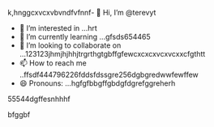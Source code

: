 k,hnggcxvcxvbvndfvfnnf- 👋 Hi, I’m @terevyt
- 👀 I’m interested in ...hrt
- 🌱 I’m currently learning ...gfsds654465
- 💞️ I’m looking to collaborate on ...123123jhmjhjhhjtrgrthgtgbffgfewcxcxcxvcxvcxxcfgthtt
- 📫 How to reach me ..ffsdf444796226fddsfdssgre256dgbgredwwfewffew
- 😄 Pronouns: ...hgfgfbbgffgbdgfdgrefggreherh
<!---4565werasdf4458dfg6262dsfgrerertjmhhsvf
terevyt/terevyt is a ✨ special ✨ repository because its `README.md` (this f63ile) appears on your GitHub p58rofigrede.vdsa4745dsgsdfdsferggrrg
You can click the Preview link to take a look at your changevxxxxs.р123465
--->55544dgffesnhhhf
bfggbf
